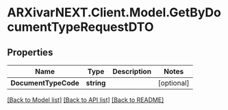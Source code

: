 # ARXivarNEXT.Client.Model.GetByDocumentTypeRequestDTO
## Properties

Name | Type | Description | Notes
------------ | ------------- | ------------- | -------------
**DocumentTypeCode** | **string** |  | [optional] 

[[Back to Model list]](../README.md#documentation-for-models) [[Back to API list]](../README.md#documentation-for-api-endpoints) [[Back to README]](../README.md)

